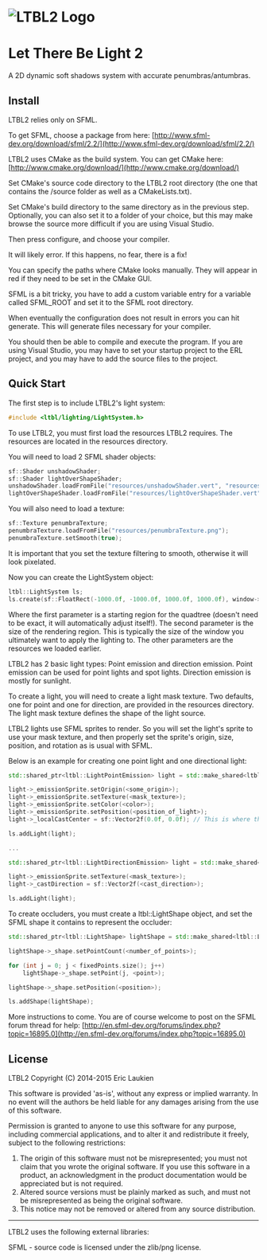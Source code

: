 # ![LTBL2 Logo](http://i1218.photobucket.com/albums/dd401/222464/ltbllogosmall.png)

Let There Be Light 2
=======

A 2D dynamic soft shadows system with accurate penumbras/antumbras.

Install
-----------

LTBL2 relies only on SFML.

To get SFML, choose a package from here: [http://www.sfml-dev.org/download/sfml/2.2/](http://www.sfml-dev.org/download/sfml/2.2/)

LTBL2 uses CMake as the build system. You can get CMake here: [http://www.cmake.org/download/](http://www.cmake.org/download/)

Set CMake's source code directory to the LTBL2 root directory (the one that contains the /source folder as well as a CMakeLists.txt).

Set CMake's build directory to the same directory as in the previous step. Optionally, you can also set it to a folder of your choice, but this may make browse the source more difficult if you are using Visual Studio.

Then press configure, and choose your compiler.

It will likely error. If this happens, no fear, there is a fix!

You can specify the paths where CMake looks manually. They will appear in red if they need to be set in the CMake GUI.

SFML is a bit tricky, you have to add a custom variable entry for a variable called SFML_ROOT and set it to the SFML root directory.

When eventually the configuration does not result in errors you can hit generate. This will generate files necessary for your compiler.

You should then be able to compile and execute the program. If you are using Visual Studio, you may have to set your startup project to the ERL project, and you may have to add the source files to the project.

Quick Start
-----------

The first step is to include LTBL2's light system:

```cpp
#include <ltbl/lighting/LightSystem.h>
```

To use LTBL2, you must first load the resources LTBL2 requires. The resources are located in the resources directory.

You will need to load 2 SFML shader objects:

```cpp
sf::Shader unshadowShader;
sf::Shader lightOverShapeShader;
unshadowShader.loadFromFile("resources/unshadowShader.vert", "resources/unshadowShader.frag");
lightOverShapeShader.loadFromFile("resources/lightOverShapeShader.vert", "resources/lightOverShapeShader.frag");
```

You will also need to load a texture:

```cpp
sf::Texture penumbraTexture;
penumbraTexture.loadFromFile("resources/penumbraTexture.png");
penumbraTexture.setSmooth(true);
```

It is important that you set the texture filtering to smooth, otherwise it will look pixelated.

Now you can create the LightSystem object:

```cpp
ltbl::LightSystem ls;
ls.create(sf::FloatRect(-1000.0f, -1000.0f, 1000.0f, 1000.0f), window->getSize(), penumbraTexture, unshadowShader, lightOverShapeShader);
```

Where the first parameter is a starting region for the quadtree (doesn't need to be exact, it will automatically adjust itself!).
The second parameter is the size of the rendering region. This is typically the size of the window you ultimately want to apply the lighting to.
The other parameters are the resources we loaded earlier.

LTBL2 has 2 basic light types: Point emission and direction emission.
Point emission can be used for point lights and spot lights. Direction emission is mostly for sunlight.

To create a light, you will need to create a light mask texture. Two defaults, one for point and one for direction, are provided in the resources directory.
The light mask texture defines the shape of the light source.

LTBL2 lights use SFML sprites to render. So you will set the light's sprite to use your mask texture, and then properly set the sprite's origin, size, position, and rotation as is usual with SFML.

Below is an example for creating one point light and one directional light:

```cpp
std::shared_ptr<ltbl::LightPointEmission> light = std::make_shared<ltbl::LightPointEmission>();

light->_emissionSprite.setOrigin(<some_origin>);
light->_emissionSprite.setTexture(<mask_texture>);
light->_emissionSprite.setColor(<color>);
light->_emissionSprite.setPosition(<position_of_light>);
light->_localCastCenter = sf::Vector2f(0.0f, 0.0f); // This is where the shadows emanate from relative to the sprite

ls.addLight(light);

...

std::shared_ptr<ltbl::LightDirectionEmission> light = std::make_shared<ltbl::LightDirectionEmission>();

light->_emissionSprite.setTexture(<mask_texture>);
light->_castDirection = sf::Vector2f(<cast_direction>);

ls.addLight(light);
```

To create occluders, you must create a ltbl::LightShape object, and set the SFML shape it contains to represent the occluder:

```cpp
std::shared_ptr<ltbl::LightShape> lightShape = std::make_shared<ltbl::LightShape>();

lightShape->_shape.setPointCount(<number_of_points>);

for (int j = 0; j < fixedPoints.size(); j++)
	lightShape->_shape.setPoint(j, <point>);

lightShape->_shape.setPosition(<position>);

ls.addShape(lightShape);
```

More instructions to come. You are of course welcome to post on the SFML forum thread for help: [http://en.sfml-dev.org/forums/index.php?topic=16895.0](http://en.sfml-dev.org/forums/index.php?topic=16895.0)

License
-----------

LTBL2
Copyright (C) 2014-2015 Eric Laukien

This software is provided 'as-is', without any express or implied
warranty.  In no event will the authors be held liable for any damages
arising from the use of this software.

Permission is granted to anyone to use this software for any purpose,
including commercial applications, and to alter it and redistribute it
freely, subject to the following restrictions:

1. The origin of this software must not be misrepresented; you must not
	claim that you wrote the original software. If you use this software
	in a product, an acknowledgment in the product documentation would be
	appreciated but is not required.
2. Altered source versions must be plainly marked as such, and must not be
	misrepresented as being the original software.
3. This notice may not be removed or altered from any source distribution.

------------------------------------------------------------------------------

LTBL2 uses the following external libraries:

SFML - source code is licensed under the zlib/png license.
